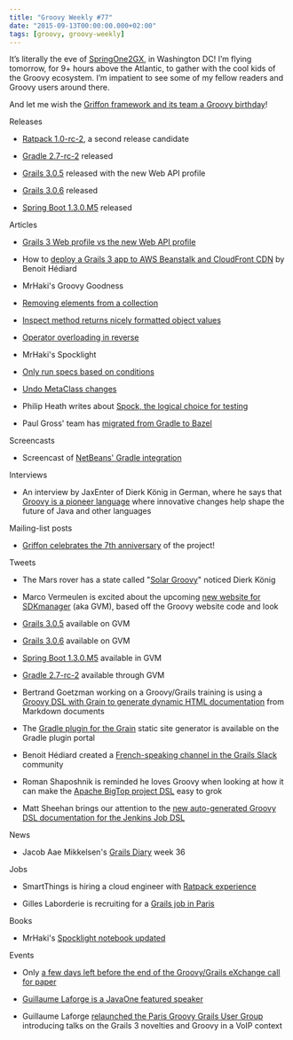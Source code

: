```yaml
---
title: "Groovy Weekly #77"
date: "2015-09-13T00:00:00.000+02:00"
tags: [groovy, groovy-weekly]
---
```


It’s literally the eve of [SpringOne2GX](http://springone2gx.com/), in Washington DC! I’m flying tomorrow, for 9+ hours above the Atlantic, to gather with the cool kids of the Groovy ecosystem. I’m impatient to see some of my fellow readers and Groovy users around there.

  

And let me wish the [Griffon framework and its team a Groovy birthday](http://griffon-user.74797.x6.nabble.com/Happy-Birthday-Griffon-td48.html)!

Releases

*   [Ratpack 1.0-rc-2](http://ratpack.io/versions/1.0.0-rc-2), a second release candidate
    
*   [Gradle 2.7-rc-2](https://twitter.com/gradle/status/640174805958856705) released
    
*   [Grails 3.0.5](https://twitter.com/grailsframework/status/639813351988662272) released with the new Web API profile
    
*   [Grails 3.0.6](https://twitter.com/grailsframework/status/641593634530443264) released
    
*   [Spring Boot 1.3.0.M5](http://spring.io/blog/2015/09/04/spring-boot-1-3-0-m5-available-now) released
    

Articles

*   [Grails 3 Web profile vs the new Web API profile](http://sergiodelamo.es/grails-3-webapi-vs-web-profiles/)
    
*   How to [deploy a Grails 3 app to AWS Beanstalk and CloudFront CDN](https://medium.com/@benorama/how-to-deploy-grails-3-app-to-aws-elastic-beanstalk-with-gradle-and-travis-318d084c0f7d) by Benoit Hédiard
    
*   MrHaki's Groovy Goodness
    

*   [Removing elements from a collection](http://mrhaki.blogspot.fr/2015/09/groovy-goodness-removing-elements-from.html)
    
*   [Inspect method returns nicely formatted object values](http://mrhaki.blogspot.fr/2015/09/groovy-goodness-inspect-method-returns.html)
    
*   [Operator overloading in reverse](http://mrhaki.blogspot.fr/2015/09/groovy-goodness-operator-overloading-in.html)
    

*   MrHaki's Spocklight
    

*   [Only run specs based on conditions](http://mrhaki.blogspot.fr/2015/09/spocklight-only-run-specs-based-on.html)
    
*   [Undo MetaClass changes](http://mrhaki.blogspot.fr/2015/09/spocklight-undo-metaclass-changes.html)
    

*   Philip Heath writes about [Spock, the logical choice for testing](http://www.thattestingguy.com/spock-the-logical-choice-for-testing-java/)
    
*   Paul Gross' team has [migrated from Gradle to Bazel](https://www.pgrs.net/2015/09/01/migrating-from-gradle-to-bazel/)
    

Screencasts

*   Screencast of [NetBeans' Gradle integration](https://twitter.com/netbeans/status/640283206789562368)
    

Interviews

*   An interview by JaxEnter of Dierk König in German, where he says that [Groovy is a pioneer language](https://jaxenter.de/groovy-ist-ein-pionier-fuer-neue-ideen-26638) where innovative changes help shape the future of Java and other languages
    

Mailing-list posts

*   [Griffon celebrates the 7th anniversary](http://griffon-user.74797.x6.nabble.com/Happy-Birthday-Griffon-td48.html) of the project!
    

Tweets

*   The Mars rover has a state called "[Solar Groovy](https://twitter.com/mittie/status/641371571915988992)" noticed Dierk König
    
*   Marco Vermeulen is excited about the upcoming [new website for SDKmanager](https://twitter.com/marc0der/status/640609521531011073) (aka GVM), based off the Groovy website code and look
    
*   [Grails 3.0.5](https://twitter.com/sdkmanager/status/639812197833703424) available on GVM
    
*   [Grails 3.0.6](https://twitter.com/sdkmanager/status/641589310110740480) available on GVM
    
*   [Spring Boot 1.3.0.M5](https://twitter.com/sdkmanager/status/639620148576559104) available in GVM
    
*   [Gradle 2.7-rc-2](https://twitter.com/sdkmanager/status/640167344459939841) available through GVM
    
*   Bertrand Goetzman working on a Groovy/Grails training is using a [Groovy DSL with Grain to generate dynamic HTML documentation](https://twitter.com/bgoetzmann/status/639558195476869120) from Markdown documents
    
*   The [Gradle plugin for the Grain](https://twitter.com/grainframework/status/641197859644305408) static site generator is available on the Gradle plugin portal
    
*   Benoit Hédiard created a [French-speaking channel in the Grails Slack](https://twitter.com/benorama/status/641512438416953344) community
    
*   Roman Shaposhnik is reminded he loves Groovy when looking at how it can make the [Apache BigTop project DSL](https://twitter.com/rhatr/status/641762008786825217) easy to grok
    
*   Matt Sheehan brings our attention to the [new auto-generated Groovy DSL documentation for the Jenkins Job DSL](https://twitter.com/sheehan00/status/641622945043980288)
    

News

*   Jacob Aae Mikkelsen's [Grails Diary](http://grydeske.net/news/show/108) week 36
    

Jobs

*   SmartThings is hiring a cloud engineer with [Ratpack experience](https://twitter.com/danveloper/status/639622402205425665)
    
*   Gilles Laborderie is recruiting for a [Grails job in Paris](https://twitter.com/g_laborderie/status/639465486116331520)
    

Books

*   MrHaki's [Spocklight notebook updated](http://mrhaki.blogspot.fr/2015/09/spocklight-notebook-is-updated.html)
    

Events

*   Only [a few days left before the end of the Groovy/Grails eXchange call for paper](https://twitter.com/pledbrook/status/639811956765913090)
    
*   [Guillaume Laforge is a JavaOne featured speaker](https://twitter.com/JavaOneConf/status/641000355740942336)
    
*   Guillaume Laforge [relaunched the Paris Groovy Grails User Group](https://twitter.com/MrsCaroline_C/status/641332943802269696) introducing talks on the Grails 3 novelties and Groovy in a VoIP context